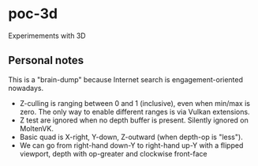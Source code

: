 # poc-3d

Experimements with 3D

## Personal notes

This is a "brain-dump" because Internet search is engagement-oriented nowadays.

* Z-culling is ranging between 0 and 1 (inclusive), even when min/max is zero.
  The only way to enable different ranges is via Vulkan extensions.
* Z test are ignored when no depth buffer is present. Silently ignored on
  MoltenVK.
* Basic quad is X-right, Y-down, Z-outward (when depth-op is "less").
* We can go from right-hand down-Y to right-hand up-Y with a flipped viewport,
  depth with op-greater and clockwise front-face

